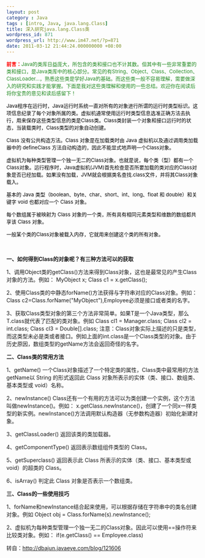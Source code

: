 ```yaml
---
layout: post
category : Java
tags : [intro, Java, java.lang.Class]
title: 深入研究java.lang.Class类
wordpress_id: 871
wordpress_url: http://www.im47.net/?p=871
date: 2011-03-12 21:44:24.000000000 +08:00
---
```

<span style="color: #228b22; font-size: small;"><strong><span style="color: #ff0000;">前言：</span></strong>Java的类库日益庞大，所包含的类和接口也不计其数。但其中有一些非常重要的类和接口，是Java类库中的核心部分。常见的有String、Object、Class、Collection、ClassLoader...，熟悉这些类是学好Java的基础。而这些类一般不容易理解，需要做深入的研究和实践才能掌握。下面是我对这些类理解和使用的一些总结。欢迎你在阅读后将你宝贵的意见和读后感留下！</span>

<span style="font-size: small; color: #000000;"> Java程序在运行时，Java运行时系统一直对所有的对象进行所谓的运行时类型标识。这项信息纪录了每个对象所属的类。虚拟机通常使用运行时类型信息选准正确方法去执行，用来保存这些类型信息的类是Class类。Class类封装一个对象和接口运行时的状态，当装载类时，Class类型的对象自动创建。</span>

<span style="font-size: small; color: #000000;"> Class 没有公共构造方法。Class 对象是在加载类时由 Java 虚拟机以及通过调用类加载器中的 defineClass 方法自动构造的，因此不能显式地声明一个Class对象。 </span>

<span style="font-size: small; color: #000000;"> 虚拟机为每种类型管理一个独一无二的Class对象。也就是说，每个类（型）都有一个Class对象。运行程序时，Java虚拟机(JVM)首先检查是否所要加载的类对应的Class对象是否已经加载。如果没有加载，JVM就会根据类名查找.class文件，并将其Class对象载入。</span>

<span style="font-size: small; color: #000000;"> 基本的 Java 类型（boolean、byte、char、short、int、long、float 和 double）和关键字 void 也都对应一个 Class 对象。 </span>

<span style="font-size: small; color: #000000;"> 每个数组属于被映射为 Class 对象的一个类，所有具有相同元素类型和维数的数组都共享该 Class 对象。</span>

<span style="font-size: small; color: #000000;"> 一般某个类的Class对象被载入内存，它就用来创建这个类的所有对象。</span>

&nbsp;
<div>

<strong>一、如何得到Class的对象呢？有三种方法可以的获取</strong>

1、调用Object类的getClass()方法来得到Class对象，这也是最常见的产生Class对象的方法。例如：
MyObject x;
Class c1 = x.getClass();

2、使用Class类的中静态forName()方法获得与字符串对应的Class对象。例如：
Class c2=Class.forName("MyObject"),Employee必须是接口或者类的名字。

3、获取Class类型对象的第三个方法非常简单。如果T是一个Java类型，那么T.class就代表了匹配的类对象。例如
Class cl1 = Manager.class;
Class cl2 = int.class;
Class cl3 = Double[].class;
注意：Class对象实际上描述的只是类型，而这类型未必是类或者接口。例如上面的int.class是一个Class类型的对象。由于历史原因，数组类型的getName方法会返回奇怪的名字。

<strong>二、Class类的常用方法</strong>

1、getName()
一个Class对象描述了一个特定类的属性，Class类中最常用的方法getName以 String 的形式返回此 Class 对象所表示的实体（类、接口、数组类、基本类型或 void）名称。

2、newInstance()
Class还有一个有用的方法可以为类创建一个实例，这个方法叫做newInstance()。例如：
x.getClass.newInstance()，创建了一个同x一样类型的新实例。newInstance()方法调用默认构造器（无参数构造器）初始化新建对象。

3、getClassLoader()
返回该类的类加载器。

4、getComponentType()
返回表示数组组件类型的 Class。

5、getSuperclass()
返回表示此 Class 所表示的实体（类、接口、基本类型或 void）的超类的 Class。

6、isArray()
判定此 Class 对象是否表示一个数组类。

<strong>三、Class的一些使用技巧</strong>

1、forName和newInstance结合起来使用，可以根据存储在字符串中的类名创建对象。例如
Object obj = Class.forName(s).newInstance();

2、虚拟机为每种类型管理一个独一无二的Class对象。因此可以使用==操作符来比较类对象。例如：
if(e.getClass() == Employee.class)

转自：<a href="http://dbajun.javaeye.com/blog/121606">http://dbajun.javaeye.com/blog/121606</a>

</div>
&nbsp;
